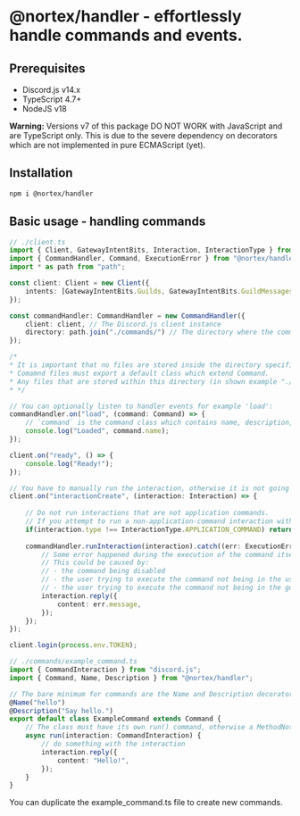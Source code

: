 # @nortex/handler - effortlessly handle commands and events.

## Prerequisites
- Discord.js v14.x
- TypeScript 4.7+
- NodeJS v18

**Warning:** Versions v7 of this package DO NOT WORK with JavaScript and are TypeScript only. This is due to the severe dependency on decorators which are not implemented in pure ECMAScript (yet).

## Installation
```bash
npm i @nortex/handler
```

## Basic usage - handling commands
```ts
// ./client.ts
import { Client, GatewayIntentBits, Interaction, InteractionType } from "discord.js";
import { CommandHandler, Command, ExecutionError } from "@nortex/handler";
import * as path from "path";

const client: Client = new Client({
    intents: [GatewayIntentBits.Guilds, GatewayIntentBits.GuildMessages],
});

const commandHandler: CommandHandler = new CommandHandler({
    client: client, // The Discord.js client instance
    directory: path.join("./commands/") // The directory where the commands should be imported from
});

/*
* It is important that no files are stored inside the directory specified above except for command files.
* Comamnd files must export a default class which extend Command.
* Any files that are stored within this directory (in shown example "./commands/" and do not export a command class will throw an exception.
* */

// You can optionally listen to handler events for example 'load':
commandHandler.on("load", (command: Command) => {
	// `command` is the command class which contains name, description, etc.
    console.log("Loaded", command.name);
});

client.on("ready", () => {
	console.log("Ready!");
});

// You have to manually run the interaction, otherwise it is not going to run and the user will see a "The app hasn't responded" message.
client.on("interactionCreate", (interaction: Interaction) => {
	
	// Do not run interactions that are not application commands.
    // If you attempt to run a non-application-command interaction with CommandHandler, an error will be thrown.
	if(interaction.type !== InteractionType.APPLICATION_COMMAND) return;
	
	commandHandler.runInteraction(interaction).catch((err: ExecutionError) => {
		// Some error happened during the execution of the command itself.
        // This could be caused by:
        // - the command being disabled
        // - the user trying to execute the command not being in the userIds array (if present)
        // - the user trying to execute the command not being in the guildIds array (if present)
		interaction.reply({
			content: err.message,
		});
    });
});

client.login(process.env.TOKEN);
```

```ts
// ./commands/example_command.ts
import { CommandInteraction } from "discord.js";
import { Command, Name, Description } from "@nortex/handler";

// The bare minimum for commands are the Name and Description decorators.
@Name("hello")
@Description("Say hello.")
export default class ExampleCommand extends Command {
	// The class must have its own run() command, otherwise a MethodNotOverridenError will be thrown.
	async run(interaction: CommandInteraction) {
		// do something with the interaction
		interaction.reply({
			content: "Hello!",
		});
	}
}
```

You can duplicate the example_command.ts file to create new commands.
